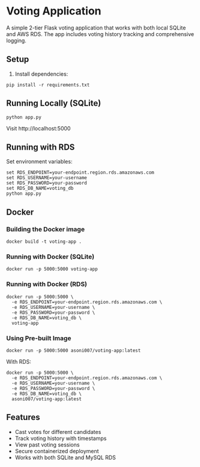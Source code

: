 # Voting Application

A simple 2-tier Flask voting application that works with both local SQLite and AWS RDS. The app includes voting history tracking and comprehensive logging.

## Setup

1. Install dependencies:
```
pip install -r requirements.txt
```

## Running Locally (SQLite)

```
python app.py
```
Visit http://localhost:5000

## Running with RDS

Set environment variables:
```
set RDS_ENDPOINT=your-endpoint.region.rds.amazonaws.com
set RDS_USERNAME=your-username
set RDS_PASSWORD=your-password
set RDS_DB_NAME=voting_db
python app.py
```

## Docker

### Building the Docker image
```
docker build -t voting-app .
```

### Running with Docker (SQLite)
```
docker run -p 5000:5000 voting-app
```

### Running with Docker (RDS)
```
docker run -p 5000:5000 \
  -e RDS_ENDPOINT=your-endpoint.region.rds.amazonaws.com \
  -e RDS_USERNAME=your-username \
  -e RDS_PASSWORD=your-password \
  -e RDS_DB_NAME=voting_db \
  voting-app
```

### Using Pre-built Image
```
docker run -p 5000:5000 asoni007/voting-app:latest
```

With RDS:
```
docker run -p 5000:5000 \
  -e RDS_ENDPOINT=your-endpoint.region.rds.amazonaws.com \
  -e RDS_USERNAME=your-username \
  -e RDS_PASSWORD=your-password \
  -e RDS_DB_NAME=voting_db \
  asoni007/voting-app:latest
```

## Features

- Cast votes for different candidates
- Track voting history with timestamps
- View past voting sessions
- Secure containerized deployment
- Works with both SQLite and MySQL RDS
